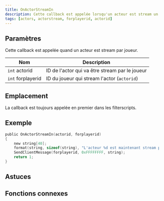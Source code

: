 ```yaml
---
title: OnActorStreamIn
description: Cette callback est appelée lorsqu'un acteur est stream un joueur.
tags: [actors, actorstream, forplayerid, actorid]
---
```


<VersionWarn name='callback' version='SA-MP 0.3.7' />

## Paramètres

Cette callback est appelée quand un acteur est stream par joueur.

| Nom               | Description                                                   |
| -----------       | ------------------------------------------------------------- |
| `int` actorid     | ID de l'actor qui va être stream par le joueur                |
| `int` forplayerid | ID du joueur qui stream l'actor (`actorid`)                   |

## Emplacement

La callback est toujours appelée en premier dans les filterscripts.

## Exemple

```c
public OnActorStreamIn(actorid, forplayerid)
{
    new string[40];
    format(string, sizeof(string), "L'acteur %d est maintenant stream par vous.", actorid);
    SendClientMessage(forplayerid, 0xFFFFFFFF, string);
    return 1;
}
```

## Astuces

<TipNPCCallbacks />

## Fonctions connexes
